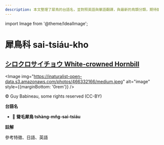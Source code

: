 ```yaml
---
description: 本文整理了犀鳥的台語名，並對照英語與華語翻譯，與最新的鳥類分類，期待能夠供未來的台語鳥類圖鑑當作參考
---
```


import Image from '@theme/IdealImage';

# 犀鳥科 sai-tsiáu-kho

## [シロクロサイチョウ White-crowned Hornbill](https://ebird.org/species/whchor2)


<Image img="https://inaturalist-open-data.s3.amazonaws.com/photos/466332166/medium.jpeg" alt="image" style={{marginBottom: '0rem'}} />

<div className="image-caption">
© Guy Babineau, some rights reserved (CC-BY)
</div>

**台語名**

- 🎯 **聳毛犀鳥 tshàng-mn̂g-sai-tsiáu**

**註解**

參考特徵、日語、英語
